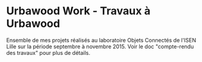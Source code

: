 # Urbawood Work - Travaux à Urbawood

Ensemble de mes projets réalisés au laboratoire Objets Connectés de l'ISEN Lille sur la période septembre à novembre 2015.
Voir le doc "compte-rendu des travaux" pour plus de détails.